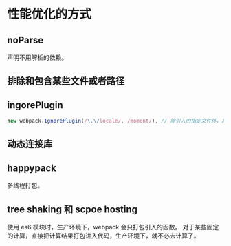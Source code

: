 # 性能优化的方式

## noParse

声明不用解析的依赖。

## 排除和包含某些文件或者路径

## ingorePlugin

```js
new webpack.IgnorePlugin(/\.\/locale/, /moment/), // 除引入的指定文件外，其他文件都忽略。
```

## 动态连接库

## happypack

多线程打包。

## tree shaking 和 scpoe hosting

使用 es6 模块时，生产环境下，webpack 会只打包引入的函数。
对于某些固定的计算，直接把计算结果打包进入代码，生产环境下，就不必去计算了。

